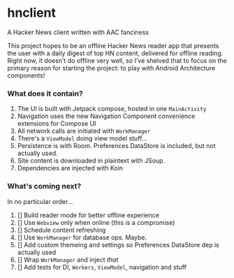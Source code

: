 # hnclient
A Hacker News client written with AAC fanciness 

This project hopes to be an offline Hacker News reader app that presents the user with a daily digest of top HN content, delivered for offline reading.
Right now, it doesn't do offline very well, so I've shelved that to focus on the primary reason for starting the project: to play with Android Architecture components!

### What does it contain?
1. The UI is built with Jetpack compose, hosted in one `MainActivity`
2. Navigation uses the new Navigation Component convenience extensions for Compose UI
3. All network calls are initiated with `WorkManager`
4. There's a `ViewModel` doing view model stuff...
5. Persistence is with Room. Preferences DataStore is included, but not actually used.
6. Site content is downloaded in plaintext with JSoup.
7. Dependencies are injected with Koin

### What's coming next?
In no particular order...
1. [] Build reader mode for better offline experience
2. [] Use `Webview` only when online (this is a compromise)
3. [] Schedule content refreshing
4. [] Use `WorkManager` for database ops. Maybe.
5. [] Add custom themeing and settings so Preferences DataStore dep is actually used
6. [] Wrap `WorkManager` and inject _that_
7. [] Add tests for DI, `Workers`, `ViewModel`, navigation and stuff
